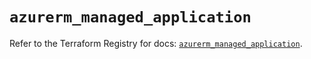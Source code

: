 # `azurerm_managed_application`

Refer to the Terraform Registry for docs: [`azurerm_managed_application`](https://registry.terraform.io/providers/hashicorp/azurerm/4.0.1/docs/resources/managed_application).
